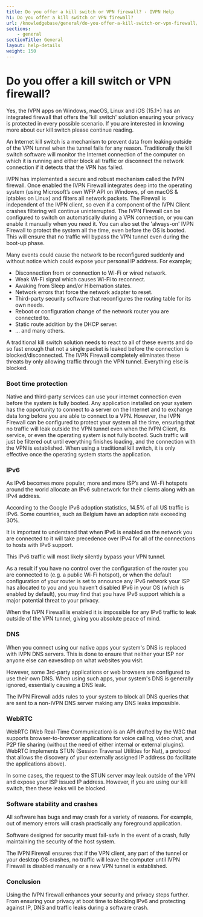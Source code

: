 ```yaml
---
title: Do you offer a kill switch or VPN firewall? - IVPN Help
h1: Do you offer a kill switch or VPN firewall?
url: /knowledgebase/general/do-you-offer-a-kill-switch-or-vpn-firewall/
sections:
    - general
sectionTitle: General
layout: help-details
weight: 150
---
```

# Do you offer a kill switch or VPN firewall?

Yes, the IVPN apps on Windows, macOS, Linux and iOS (15.1+) has an integrated firewall that offers the 'kill switch' solution ensuring your privacy is protected in every possible scenario. If you are interested in knowing more about our kill switch please continue reading.

An Internet kill switch is a mechanism to prevent data from leaking outside of the VPN tunnel when the tunnel fails for any reason. Traditionally the kill switch software will monitor the Internet connection of the computer on which it is running and either block all traffic or disconnect the network connection if it detects that the VPN has failed.

IVPN has implemented a secure and robust mechanism called the IVPN firewall. Once enabled the IVPN Firewall integrates deep into the operating system (using Microsoft’s own WFP API on Windows, pf on macOS & iptables on Linux) and filters all network packets. The Firewall is independent of the IVPN client, so even if a component of the IVPN Client crashes filtering will continue uninterrupted. The IVPN Firewall can be configured to switch on automatically during a VPN connection, or you can enable it manually when you need it. You can also set the 'always-on' IVPN Firewall to protect the system all the time, even before the OS is booted. This will ensure that no traffic will bypass the VPN tunnel even during the boot-up phase.

Many events could cause the network to be reconfigured suddenly and without notice which could expose your personal IP address. For example;

- Disconnection from or connection to Wi-Fi or wired network.
- Weak Wi-Fi signal which causes Wi-Fi to reconnect.
- Awaking from Sleep and/or Hibernation states.
- Network errors that force the network adapter to reset.
- Third-party security software that reconfigures the routing table for its own needs.
- Reboot or configuration change of the network router you are connected to.
- Static route addition by the DHCP server.
- … and many others.

A traditional kill switch solution needs to react to all of these events and do so fast enough that not a single packet is leaked before the connection is blocked/disconnected. The IVPN Firewall completely eliminates these threats by only allowing traffic through the VPN tunnel. Everything else is blocked.

### Boot time protection

Native and third-party services can use your internet connection even before the system is fully booted. Any application installed on your system has the opportunity to connect to a server on the Internet and to exchange data long before you are able to connect to a VPN. However, the IVPN Firewall can be configured to protect your system all the time, ensuring that no traffic will leak outside the VPN tunnel even when the IVPN Client, its service, or even the operating system is not fully booted. Such traffic will just be filtered out until everything finishes loading, and the connection with the VPN is established. When using a traditional kill switch, it is only effective once the operating system starts the application.

### IPv6

As IPv6 becomes more popular, more and more ISP’s and Wi-Fi hotspots around the world allocate an IPv6 subnetwork for their clients along with an IPv4 address.

According to the Google IPv6 adoption statistics, 14.5% of all US traffic is IPv6. Some countries, such as Belgium have an adoption rate exceeding 30%.

It is important to understand that when IPv6 is enabled on the network you are connected to it will take precedence over IPv4 for all of the connections to hosts with IPv6 support.

This IPv6 traffic will most likely silently bypass your VPN tunnel.

As a result if you have no control over the configuration of the router you are connected to (e.g. a public Wi-Fi hotspot), or when the default configuration of your router is set to announce any IPv6 network your ISP has allocated to you and you haven’t disabled IPv6 in your OS (which is enabled by default), you may find that you have IPv6 support which is a major potential threat to your privacy.

When the IVPN Firewall is enabled it is impossible for any IPv6 traffic to leak outside of the VPN tunnel, giving you absolute peace of mind.

### DNS

When you connect using our native apps your system's DNS is replaced with IVPN DNS servers. This is done to ensure that neither your ISP nor anyone else can eavesdrop on what websites you visit.

However, some 3rd-party applications or web browsers are configured to use their own DNS. When using such apps, your system's DNS is generally ignored, essentially causing a DNS leak. 

The IVPN Firewall adds rules to your system to block all DNS queries that are sent to a non-IVPN DNS server making any DNS leaks impossible.

### WebRTC

WebRTC (Web Real-Time Communication) is an API drafted by the W3C that supports browser-to-browser applications for voice calling, video chat, and P2P file sharing (without the need of either internal or external plugins). WebRTC implements STUN (Session Traversal Utilities for Nat), a protocol that allows the discovery of your externally assigned IP address (to facilitate the applications above).

In some cases, the request to the STUN server may leak outside of the VPN and expose your ISP issued IP address. However, if you are using our kill switch, then these leaks will be blocked.

### Software stability and crashes

All software has bugs and may crash for a variety of reasons. For example, out of memory errors will crash practically any foreground application.

Software designed for security must fail-safe in the event of a crash, fully maintaining the security of the host system.

The IVPN Firewall ensures that if the VPN client, any part of the tunnel or your desktop OS crashes, no traffic will leave the computer until IVPN Firewall is disabled manually or a new VPN tunnel is established.

### Conclusion

Using the IVPN firewall enhances your security and privacy steps further. From ensuring your privacy at boot time to blocking IPv6 and protecting against IP, DNS and traffic leaks during a software crash.
